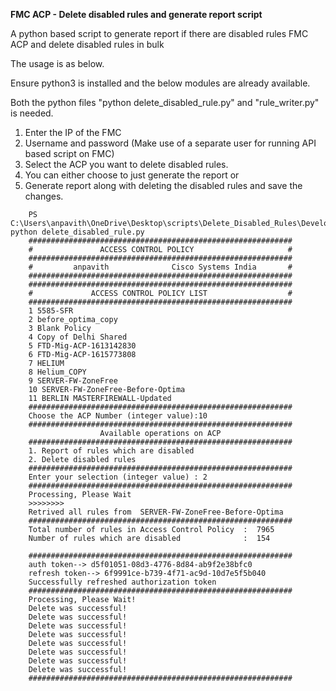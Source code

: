 **FMC ACP - Delete disabled rules and generate report script**

A python based script to generate report if there are disabled rules FMC ACP and delete disabled rules in bulk

The usage is as below.

Ensure python3 is installed and the below modules are already available. 

Both the python files "python delete_disabled_rule.py" and "rule_writer.py" is needed.

1. Enter the IP of the FMC
2. Username and password (Make use of a separate user for running API based script on FMC)
3. Select the ACP you want to delete disabled rules.
4. You can either choose to just generate the report or 
5. Generate report along with deleting the disabled rules and save the changes. 

```
    PS C:\Users\anpavith\OneDrive\Desktop\scripts\Delete_Disabled_Rules\Development\main_1.1> python delete_disabled_rule.py
    ###########################################################
    #               ACCESS CONTROL POLICY                     #
    ###########################################################
    #         anpavith              Cisco Systems India       #
    ###########################################################
    ###########################################################
    #             ACCESS CONTROL POLICY LIST                  #
    ###########################################################
    1 5585-SFR
    2 before_optima_copy
    3 Blank Policy
    4 Copy of Delhi Shared
    5 FTD-Mig-ACP-1613142830
    6 FTD-Mig-ACP-1615773808
    7 HELIUM
    8 Helium_COPY
    9 SERVER-FW-ZoneFree
    10 SERVER-FW-ZoneFree-Before-Optima
    11 BERLIN MASTERFIREWALL-Updated
    ###########################################################
    Choose the ACP Number (integer value):10
    ###########################################################
                    Available operations on ACP
    ###########################################################
    1. Report of rules which are disabled
    2. Delete disabled rules
    ###########################################################
    Enter your selection (integer value) : 2
    ###########################################################
    Processing, Please Wait
    >>>>>>>>
    Retrived all rules from  SERVER-FW-ZoneFree-Before-Optima
    ###########################################################
    Total number of rules in Access Control Policy  :  7965
    Number of rules which are disabled              :  154

    ###########################################################
    auth token--> d5f01051-08d3-4776-8d84-ab9f2e38bfc0
    refresh token--> 6f9991ce-b739-4f71-ac9d-10d7e5f5b040
    Successfully refreshed authorization token
    ###########################################################
    Processing, Please Wait!
    Delete was successful!
    Delete was successful!
    Delete was successful!
    Delete was successful!
    Delete was successful!
    Delete was successful!
    Delete was successful!
    Delete was successful!
    ###########################################################
```
